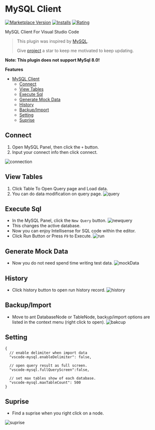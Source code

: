 # MySQL Client

[![Marketplace Version](https://vsmarketplacebadge.apphb.com/version-short/cweijan.vscode-mysql-client2.svg)](https://marketplace.visualstudio.com/items?itemName=cweijan.vscode-mysql-client2) [![Installs](https://vsmarketplacebadge.apphb.com/installs-short/cweijan.vscode-mysql-client2.svg)](https://marketplace.visualstudio.com/items?itemName=cweijan.vscode-mysql-client2) [![Rating](https://vsmarketplacebadge.apphb.com/rating-short/cweijan.vscode-mysql-client2.svg)](https://marketplace.visualstudio.com/items?itemName=cweijan.vscode-mysql-client2) 

MySQL Client For Visual Studio Code


> This plugin was inspired by [MySQL](https://github.com/formulahendry/vscode-mysql).
> 
> Give [project](https://github.com/cweijan/vscode-mysql) a star to keep me motivated to keep updating.

**Note: This plugin does not support MySql 8.0!**

**Features**

- [MySQL Client](#mysql-client)
  - [Connect](#connect)
  - [View Tables](#view-tables)
  - [Execute Sql](#execute-sql)
  - [Generate Mock Data](#generate-mock-data)
  - [History](#history)
  - [Backup/Import](#backupimport)
  - [Setting](#setting)
  - [Suprise](#suprise)

## Connect

1. Open MySQL Panel, then click the `+` button.
2. Input your connect info then click connect.

![connection](images/connection.jpg)

## View Tables

1. Click Table To Open Query page and Load data.
2. You can do data modification on query page.
![query](images/QueryTable.jpg)

## Execute Sql

* In the MySQL Panel, click the `New Query` button.
![newquery](images/newquery.jpg)
* This changes the active database.
* Now you can enjoy Intellisense for SQL code within the editor.
* Click Run Button or Press `F9` to Execute.
![run](images/run.jpg)

## Generate Mock Data
- Now you do not need spend time writing test data.
![mockData](images/mockData.png)

## History
- Click history button to open run history record.
![history](images/history.jpg)

## Backup/Import

* Move to ant DatabaseNode or TableNode, backup/import options are listed in the context menu (right click to open).
![bakcup](images/Backup.jpg)

## Setting

```jsonc
{
  // enable delimiter when import data
  "vscode-mysql.enableDelimiter": false,
  
  // open query result as full screen.
  "vscode-mysql.fullQueryScreen":false,

  // set max tables show of each database.
  "vscode-mysql.maxTableCount": 500
}
```

## Suprise
* Find a suprise when you right click on a node.

![suprise](images/surprise.jpg)
